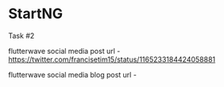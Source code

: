 # StartNG

Task #2

flutterwave social media post url - https://twitter.com/francisetim15/status/1165233184424058881

flutterwave social media blog post url - 
